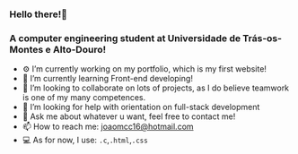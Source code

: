 ### Hello there!👋

  <h3>A computer engineering student at Universidade de Trás-os-Montes e Alto-Douro!</h3>

- ⚙️ I’m currently working on my portfolio, which is my first website!
- 🌱 I’m currently learning Front-end developing!
- 👯 I’m looking to collaborate on lots of projects, as I do believe teamwork is one of my many competences.
- 🤔 I’m looking for help with orientation on full-stack development
- 💬 Ask me about whatever u want, feel free to contact me!
- 📫 How to reach me: joaomcc16@hotmail.com
- 💻 As for now, I use: `.c`,`.html`,`.css`
